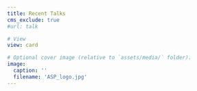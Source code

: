 ```yaml
---
title: Recent Talks
cms_exclude: true
#url: talk

# View
view: card

# Optional cover image (relative to `assets/media/` folder).
image: 
  caption: ''
  filename: 'ASP_logo.jpg'
---
```

